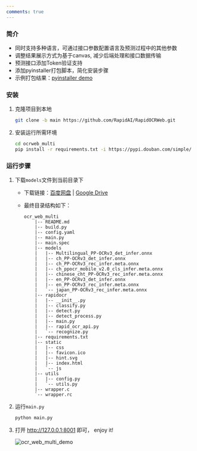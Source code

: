 ```yaml
---
comments: true
---
```


### 简介

- 同时支持多种语言，可通过接口参数配置语言及预测过程中的其他参数
- 调整结果展示方式为基于canvas, 减少后端处理和接口数据传输
- 预测接口添加Token验证支持
- 添加pyinstaller打包脚本，简化安装步骤
- 示例打包结果：[pyinstaller demo](https://github.com/AutumnSun1996/RapidOCR/releases/tag/v1.1.1-ocrweb-multi)

### 安装

1. 克隆项目到本地

    ```bash linenums="1"
    git clone -b main https://github.com/RapidAI/RapidOCRWeb.git
    ```

2. 安装运行所需环境

    ```bash linenums="1"
    cd ocrweb_multi
    pip install -r requirements.txt -i https://pypi.douban.com/simple/
    ```

### 运行步骤

1. 下载`models`文件到当前目录下
    - 下载链接：[百度网盘](https://pan.baidu.com/s/1Z3v34wu0tE6lBndYyP0xOg?pwd=6urq) | [Google Drive](https://drive.google.com/drive/folders/1HZUzGplq_47xKmDVtplwrMmIjoHm7uKo?usp=sharing)
    - 最终目录结构如下：

        ```text linenums="1"
        ocr_web_multi
            |-- README.md
            |-- build.py
            |-- config.yaml
            |-- main.py
            |-- main.spec
            |-- models
            |   |-- Multilingual_PP-OCRv3_det_infer.onnx
            |   |-- ch_PP-OCRv3_det_infer.onnx
            |   |-- ch_PP-OCRv3_rec_infer.meta.onnx
            |   |-- ch_ppocr_mobile_v2.0_cls_infer.meta.onnx
            |   |-- chinese_cht_PP-OCRv3_rec_infer.meta.onnx
            |   |-- en_PP-OCRv3_det_infer.onnx
            |   |-- en_PP-OCRv3_rec_infer.meta.onnx
            |   `-- japan_PP-OCRv3_rec_infer.meta.onnx
            |-- rapidocr
            |   |-- __init__.py
            |   |-- classify.py
            |   |-- detect.py
            |   |-- detect_process.py
            |   |-- main.py
            |   |-- rapid_ocr_api.py
            |   `-- recognize.py
            |-- requirements.txt
            |-- static
            |   |-- css
            |   |-- favicon.ico
            |   |-- hint.svg
            |   |-- index.html
            |   `-- js
            |-- utils
            |   |-- config.py
            |   `-- utils.py
            |-- wrapper.c
            `-- wrapper.rc
        ```

2. 运行`main.py`

    ```bash linenums="1"
    python main.py
    ```

3. 打开 <http://127.0.0.1:8001> 即可， enjoy it!

   ![ocr_web_multi_demo](https://raw.githubusercontent.com/RapidAI/RapidOCR/main/ocrweb_multi/assets/ocr_web_multi.jpg)
